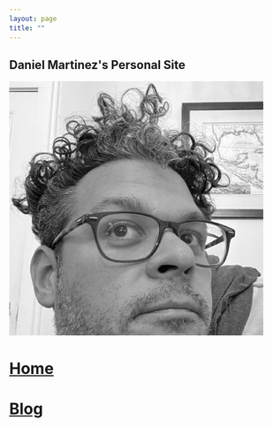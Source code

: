 ```yaml
---
layout: page
title: ""
---
```


<h2 align="left"> Daniel Martinez's Personal Site </h2>

<p align="left">
  <img src="assets/images/profile.jpg">
</p>

# [Home](/index.md) 

# [Blog](/blog.md)

